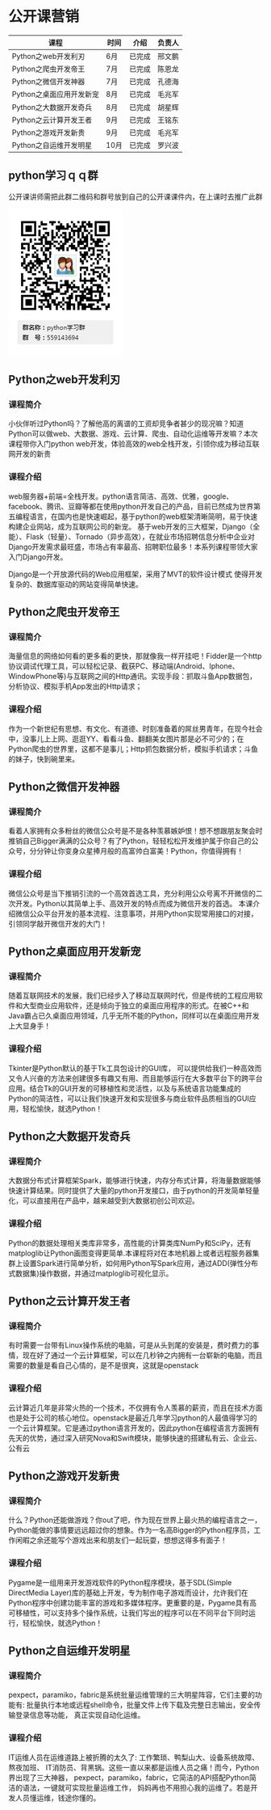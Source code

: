 # 公开课营销

|           课程           | 时间 | 介绍 | 负责人 |
| ------------------------ | ---- | ---- | ------ |
| Python之web开发利刃      |    6月 |   已完成   | 邢文鹏 |
| Python之爬虫开发帝王     |    7月  |   已完成 | 陈恩龙 |
| Python之微信开发神器     |    7月  |    已完成   | 孔德海 |
| Python之桌面应用开发新宠 |   8月   |   已完成   | 毛兆军 |
| Python之大数据开发奇兵   |    8月  |   已完成    | 胡星辉 |
| Python之云计算开发王者   |     9月 |   已完成   |      王铭东  |
| Python之游戏开发新贵     |     9月 |   已完成   | 毛兆军  |
| Python之自运维开发明星   |     10月 | 已完成      | 罗兴波 |

## python学习ｑｑ群

公开课讲师需把此群二维码和群号放到自己的公开课课件内，在上课时去推广此群

![python学习qq群](./media/4.png  "python学习qq群")



## Python之web开发利刃

### 课程简介
小伙伴听过Python吗？了解他高的离谱的工资却竞争者甚少的现况嘛？知道Python可以做web、大数据、游戏、云计算、爬虫、自动化运维等开发嘛？本次课程带你入门python web开发，体验高效的web全栈开发，引领你成为移动互联网开发的新贵


### 课程介绍

web服务器+前端=全栈开发。python语言简洁、高效、优雅，google、facebook、腾讯、豆瓣等都在使用python开发自己的产品，目前已然成为世界第五编程语言，在国内也是快速崛起，基于python的web框架清晰简明，易于快速构建企业网站，成为互联网公司的新宠。
基于web开发的三大框架，Django（全能）、Flask（轻量）、Tornado（异步高效），在就业市场招聘信息分析中企业对Django开发需求最旺盛，市场占有率最高、招聘职位最多！本系列课程带领大家入门Django开发。

Django是一个开放源代码的Web应用框架，采用了MVT的软件设计模式
使得开发复杂的、数据库驱动的网站变得简单快速。




## Python之爬虫开发帝王

### 课程简介

海量信息的网络如何看的更多看的更快，那就像我一样开挂吧！Fidder是一个http协议调试代理工具，可以轻松记录、截获PC、移动端(Android、Iphone、WindowPhone等)与互联网之间的Http通讯。实现手段：抓取斗鱼App数据包，分析协议、模拟手机App发出的Http请求； 


### 课程介绍

作为一个新世纪有思想、有文化、有道德、时刻准备着的屌丝男青年，在现今社会中，没事儿上上网、逛逛YY、看看斗鱼、翻翻美女图片那是必不可少的；在Python爬虫的世界里，这都不是事儿；Http抓包数据分析，模拟手机请求；斗鱼的妹子，快到碗里来。



## Python之微信开发神器

### 课程简介

看着人家拥有众多粉丝的微信公众号是不是各种羡慕嫉妒恨！想不想跟朋友聚会时推销自己Bigger满满的公众号？有了Python，轻轻松松开发维护属于你自己的公众号，分分钟让你变身众星捧月般的高富帅白富美！Python，你值得拥有！

### 课程介绍

微信公众号是当下推销引流的一个高效首选工具，充分利用公众号离不开微信的二次开发。Python以其简单上手、高效开发的特点而成为微信开发的首选。
本课介绍微信公众平台开发的基本流程、注意事项，并用Python实现常用接口的对接，引领同学敲开微信开发的大门！

## Python之桌面应用开发新宠

### 课程简介

随着互联网技术的发展，我们已经步入了移动互联网时代，但是传统的工程应用软件和大型商业应用软件，还是倾向于独立的桌面应用程序的形式。在被C++和Java霸占已久桌面应用领域，几乎无所不能的Python，同样可以在桌面应用开发上大显身手！



### 课程介绍

Tkinter是Python默认的基于Tk工具包设计的GUI库， 可以提供给我们一种高效而又令人兴奋的方法来创建很多有趣又有用、而且能够运行在大多数平台下的跨平台应用。结合Tk的GUI开发的可移植性和灵活性，以及与系统语言功能集成的Python的简洁性，可以让我们快速开发和实现很多与商业软件品质相当的GUI应用，轻松愉快，就选Python！




## Python之大数据开发奇兵
### 课程简介

大数据分布式计算框架Spark，能够进行快速，内存分布式计算，将海量数据能够快速计算结果。同时提供了大量的python开发接口，由于python的开发简单轻量化，可以直接用在产品中，越来越受到大数据初创公司欢迎。

### 课程介绍

Python的数据处理相关类库非常多，高性能的计算类库NumPy和SciPy，还有matploglib让Python画图变得更简单.本课程将对在本地机器上或者远程服务器集群上设置Spark进行简单分析，如何用Python写Spark应用，通过ADD(弹性分布式数据集)操作数据，并通过matploglib可视化显示。


## Python之云计算开发王者
### 课程简介

有时需要一台带有Linux操作系统的电脑，可是从头到尾的安装是，费时费力的事情，现在好了通过一个云计算框架，可以在几秒钟之内拥有一台崭新的电脑，而且需要的数量是看自己心情的，是不是很爽，这就是openstack


### 课程介绍

云计算近几年是非常火热的一个技术，不仅拥有令人羡慕的薪资，而且在技术方面也是处于公司的核心地位。openstack是最近几年学习python的人最值得学习的一个云计算框架。它是通过python语言开发的，因此python在编程语言方面拥有先天的优势，通过深入研究Nova和Swift模块，能够快速的搭建私有云、企业云、公有云




## Python之游戏开发新贵
### 课程简介

什么？Python还能做游戏？你out了吧，作为现在世界上最火热的编程语言之一，Python能做的事情要远远超过你的想象。作为一名高Bigger的Python程序员，工作闲暇之余还能写个游戏出来和朋友们一起玩耍，想想这得多有面子！


### 课程介绍

Pygame是一组用来开发游戏软件的Python程序模块，基于SDL(Simple DirectMedia Layer)库的基础上开发，专为制作电子游戏而设计，允许我们在Python程序中创建功能丰富的游戏和多媒体程序。更重要的是，Pygame具有高可移植性，可以支持多个操作系统，让我们写出的程序可以在不同平台下同时运行，轻松愉快，就选Python！

## Python之自运维开发明星 

### 课程简介

pexpect，paramiko，fabric是系统批量运维管理的三大明星阵容，它们主要的功能有: 
批量执行本地或远程shell命令，批量文件上传下载及完整日志输出，安全传输登录信息等功能，
真正实现自动化运维。

### 课程介绍
IT运维人员在运维道路上被折腾的太久了: 工作繁琐、鸭梨山大、设备系统故障、熬夜加班、
IT消防员、背黑锅。这些一直以来都是运维人员之痛！而今，Python界出现了三大神器，
pexpect，paramiko，fabric，它简洁的API搭配Python简洁的语法，一键就可实现批量运维工作，
妈妈再也不用担心我的运维了。若是开发人员懂运维，钱途你懂的。